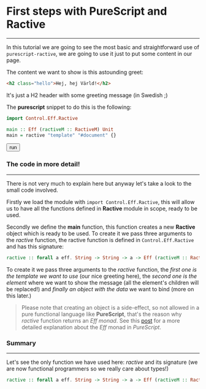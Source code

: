 # First steps with PureScript and Ractive
---

In this tutorial we are going to see the most basic and straightforward use of `purescript-ractive`, we are going to use it
just to put some content in our page.

The content we want to show is this astounding greet:

```html
<h2 class="hello">Hej, hej Värld!</h2>
```

It's just a H2 header with some greeting message (in Swedish ;)

The **purescript** snippet to do this is the following:

```haskell
import Control.Eff.Ractive

main :: Eff (ractiveM :: RactiveM) Unit
main = ractive "template" "#document" {}
```

<button class="btn btn-primary" on-click="run1">run</button>

### The code in more detail!
---

There is not very much to explain here but anyway let's take a look to the small code involved.

Firstly we load the module with ```import Control.Eff.Ractive```, this will allow us to have all the functions defined in **Ractive** module in scope,
ready to be used.

Secondly we define the **main** function, this function creates a new **Ractive** object which is ready to be used.
To create it we pass three arguments to the _ractive_ function, the ractive function is defined in ```Control.Eff.Ractive``` and has this
signature:

```haskell
ractive :: forall a eff. String -> String -> a -> Eff (ractiveM :: RactiveM | eff)
```

To create it we pass three arguments to the _ractive_ function, the *first one is the template we want to use* (our nice greeting here),
the *second one is the element* where we want to show the message (all the element's children will be replaced!) and *finally an object
with the data* we want to bind (more on this later.)

>Please note that creating an object is a side-effect, so not allowed in a pure functional language like **PureScript**,
that's the reason why _ractive_ function returns an *Eff monad*.
See this [post](http://www.purescript.org/posts/Eff-Monad/ "Handling Native Effects with the Eff Monad") for a more detailed explanation about
the *Eff* monad in *PureScript*.

### Summary
---

Let's see the only function we have used here: _ractive_ and its signature (we are now functional programmers so we really care about types!)

```haskell
ractive :: forall a eff. String -> String -> a -> Eff (ractiveM :: RactiveM | eff) Ractive
```
